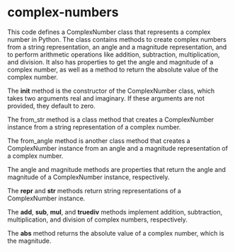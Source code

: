 # complex-numbers
This code defines a ComplexNumber class that represents a complex number in Python. The class contains methods to create complex numbers from a string representation, an angle and a magnitude representation, and to perform arithmetic operations like addition, subtraction, multiplication, and division. It also has properties to get the angle and magnitude of a complex number, as well as a method to return the absolute value of the complex number.


The __init__ method is the constructor of the ComplexNumber class, which takes two arguments real and imaginary. If these arguments are not provided, they default to zero.

The from_str method is a class method that creates a ComplexNumber instance from a string representation of a complex number.

The from_angle method is another class method that creates a ComplexNumber instance from an angle and a magnitude representation of a complex number.

The angle and magnitude methods are properties that return the angle and magnitude of a ComplexNumber instance, respectively.

The __repr__ and __str__ methods return string representations of a ComplexNumber instance.

The __add__, __sub__, __mul__, and __truediv__ methods implement addition, subtraction, multiplication, and division of complex numbers, respectively.

The __abs__ method returns the absolute value of a complex number, which is the magnitude.
